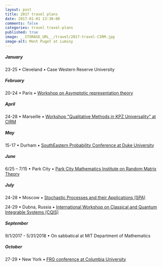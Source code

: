 ```yaml
---
layout: post
title: 2017 travel plans
date: 2017-01-01 13:30:00
comments: false
categories: travel travel-plans
published: true
image: __STORAGE_URL__/travel/2017-travel-CIRM.jpg
image-alt: Mont Puget at Luminy
---
```


##### January

23-25 &bull;  Cleveland &bull; Case Western Reserve University

<!--more-->

##### February

20-24  &bull; Paris &bull; [Workshop on Asymptotic representation theory](http://combi17.math.cnrs.fr/?sec=workshop2)

<!-- ##### March -->

##### April

24-28  &bull; Marseille &bull; [Workshop "Qualitative Methods in KPZ Universality" at CIRM](http://khanin-shlosman.weebly.com/conference.html)

##### May

15-17 &bull;  Durham &bull; [SouthEastern Probability Conference at Duke University](https://sites.duke.edu/sepc/)

##### June

6/25 – 7/15 &bull;  Park City &bull; [Park City Mathematics Institute on Random Matrix Theory](https://pcmi.ias.edu/program-index/2017)

##### July

24-28  &bull; Moscow &bull; [Stochastic Processes and their Applications (SPA)](http://www.spa2017.org/)

24-29 &bull;  Dubna, Russia &bull; [International Workshop on Classical and Quantum Integrable Systems (CQIS)](https://sites.google.com/view/cqis2017)

<!-- ##### August -->

##### September

9/1/2017 - 5/31/2018 &bull; On sabbatical at MIT Department of Mathematics

##### October

27-29 &bull; New York &bull; [FRG conference at Columbia University](https://int-prob.github.io)

<!-- ##### November

##### December -->
